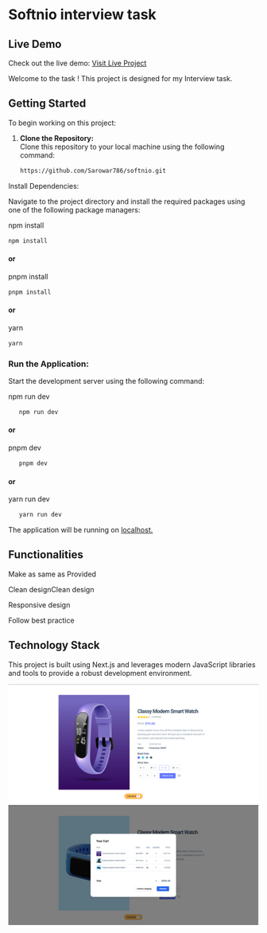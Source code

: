 # Softnio interview task
## Live Demo

Check out the live demo: [Visit Live Project](https://sinngle-page-task.vercel.app/)

Welcome to the task ! This project is designed for my Interview task.

## Getting Started

To begin working on this project:

1. **Clone the Repository:**  
   Clone this repository to your local machine using the following command:

   ```bash
   https://github.com/Sarowar786/softnio.git
   ```
Install Dependencies:

Navigate to the project directory and install the required packages using one of the following package managers:

npm install
   ```bash
   npm install
```
#### or
pnpm install
   ```bash
   pnpm install
```
#### or
yarn
   ```bash
   yarn
```

### Run the Application:
Start the development server using the following command:

npm run dev
   ```bash
      npm run dev
```
#### or
pnpm dev
   ```bash
      pnpm dev
```
#### or
yarn run dev
   ```bash
      yarn run dev
```
The application will be running on [localhost.](http://localhost:5173/)


## Functionalities
Make as same as Provided 

Clean designClean design

Responsive design

Follow best practice

## Technology Stack
This project is built using Next.js and leverages modern JavaScript libraries and tools to provide a robust development environment.

![Alt text](https://github.com/Sarowar786/softnio/blob/5c40166a2cad37da742c943431cea70badfdc6bc/Screenshot_22.png)
![Alt text](https://github.com/Sarowar786/softnio/blob/5c40166a2cad37da742c943431cea70badfdc6bc/Screenshot_21.png)


